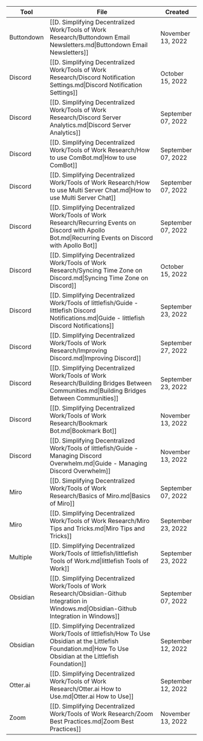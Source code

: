 | Tool       | File                                                                                                                                                            | Created            |
| ---------- | --------------------------------------------------------------------------------------------------------------------------------------------------------------- | ------------------ |
| Buttondown | [[D. Simplifying Decentralized Work/Tools of Work Research/Buttondown Email Newsletters.md\|Buttondown Email Newsletters]]                                      | November 13, 2022  |
| Discord    | [[D. Simplifying Decentralized Work/Tools of Work Research/Discord Notification Settings.md\|Discord Notification Settings]]                                    | October 15, 2022   |
| Discord    | [[D. Simplifying Decentralized Work/Tools of Work Research/Discord Server Analytics.md\|Discord Server Analytics]]                                              | September 07, 2022 |
| Discord    | [[D. Simplifying Decentralized Work/Tools of Work Research/How to use ComBot.md\|How to use ComBot]]                                                            | September 07, 2022 |
| Discord    | [[D. Simplifying Decentralized Work/Tools of Work Research/How to use Multi Server Chat.md\|How to use Multi Server Chat]]                                      | September 07, 2022 |
| Discord    | [[D. Simplifying Decentralized Work/Tools of Work Research/Recurring Events on Discord with Apollo Bot.md\|Recurring Events on Discord with Apollo Bot]]        | September 07, 2022 |
| Discord    | [[D. Simplifying Decentralized Work/Tools of Work Research/Syncing Time Zone on Discord.md\|Syncing Time Zone on Discord]]                                      | October 15, 2022   |
| Discord    | [[D. Simplifying Decentralized Work/Tools of littlefish/Guide - littlefish Discord Notifications.md\|Guide - littlefish Discord Notifications]]                 | September 23, 2022 |
| Discord    | [[D. Simplifying Decentralized Work/Tools of Work Research/Improving Discord.md\|Improving Discord]]                                                            | September 27, 2022 |
| Discord    | [[D. Simplifying Decentralized Work/Tools of Work Research/Building Bridges Between Communities.md\|Building Bridges Between Communities]]                      | September 23, 2022 |
| Discord    | [[D. Simplifying Decentralized Work/Tools of Work Research/Bookmark Bot.md\|Bookmark Bot]]                                                                      | November 13, 2022  |
| Discord    | [[D. Simplifying Decentralized Work/Tools of littlefish/Guide - Managing Discord Overwhelm.md\|Guide - Managing Discord Overwhelm]]                             | November 13, 2022  |
| Miro       | [[D. Simplifying Decentralized Work/Tools of Work Research/Basics of Miro.md\|Basics of Miro]]                                                                  | September 07, 2022 |
| Miro       | [[D. Simplifying Decentralized Work/Tools of Work Research/Miro Tips and Tricks.md\|Miro Tips and Tricks]]                                                      | September 23, 2022 |
| Multiple   | [[D. Simplifying Decentralized Work/Tools of littlefish/littlefish Tools of Work.md\|littlefish Tools of Work]]                                                 | September 23, 2022 |
| Obsidian   | [[D. Simplifying Decentralized Work/Tools of Work Research/Obsidian-Github Integration in Windows.md\|Obsidian-Github Integration in Windows]]                  | September 07, 2022 |
| Obsidian   | [[D. Simplifying Decentralized Work/Tools of littlefish/How To Use Obsidian at the Littlefish Foundation.md\|How To Use Obsidian at the Littlefish Foundation]] | September 12, 2022 |
| Otter.ai   | [[D. Simplifying Decentralized Work/Tools of Work Research/Otter.ai How to Use.md\|Otter.ai How to Use]]                                                        | September 12, 2022 |
| Zoom       | [[D. Simplifying Decentralized Work/Tools of Work Research/Zoom Best Practices.md\|Zoom Best Practices]]                                                        | November 13, 2022  |

